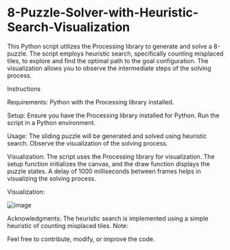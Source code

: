 # 8-Puzzle-Solver-with-Heuristic-Search-Visualization

This Python script utilizes the Processing library to generate and solve a 8-puzzle. The script employs heuristic search, specifically counting misplaced tiles, to explore and find the optimal path to the goal configuration. The visualization allows you to observe the intermediate steps of the solving process.

Instructions

Requirements:
Python with the Processing library installed.

Setup:
Ensure you have the Processing library installed for Python.
Run the script in a Python environment.

Usage:
The sliding puzzle will be generated and solved using heuristic search.
Observe the visualization of the solving process.

Visualization:
The script uses the Processing library for visualization.
The setup function initializes the canvas, and the draw function displays the puzzle states.
A delay of 1000 milliseconds between frames helps in visualizing the solving process.

Visualization:

![image](https://github.com/BOUKEHILMerouane/8-Puzzle-Solver-with-Heuristic-Search-Visualization/assets/86635426/5a73f701-a1c2-44c5-a02c-54534d840e8f)


Acknowledgments:
The heuristic search is implemented using a simple heuristic of counting misplaced tiles.
Note:

Feel free to contribute, modify, or improve the code.
